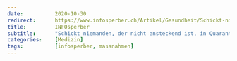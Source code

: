 ```yaml
---
date:          2020-10-30
redirect:      https://www.infosperber.ch/Artikel/Gesundheit/Schickt-niemanden-der-nicht-ansteckend-ist-in-Quarantane
title:         INFOsperber
subtitle:      "Schickt niemanden, der nicht ansteckend ist, in Quarantäne!"
categories:    [Medizin]
tags:          [infosperber, massnahmen]
---
```

